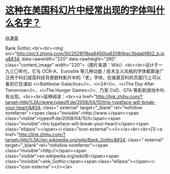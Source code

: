 
#  [这种在美国科幻片中经常出现的字体叫什么名字？](https://zhihu.com/questions/24248873)



[@涛吴](https://zhihu.com/people/e5fb0aab23f1ebca897594c74d178c79)

Bank Gothic.&lt;br&gt;&lt;br&gt;&lt;img src=&#34;http://pic3.zhimg.com/50/2528f18ea9450ba62080bec3bdabf802_b.jpg&#34; data-rawwidth=&#34;220&#34; data-rawheight=&#34;260&#34; class=&#34;content_image&#34; width=&#34;220&#34;&gt;（图片来源：Wiki）&lt;br&gt;&lt;br&gt;设计于一九三〇年代，它与 OCR-A、Eurostile 等几种功能 / 技术主义风格的字体都算是广泛用于科幻或高科技背景题材影片中的「老」字体。在维基百科的页面[1]上可以看到它在诸如 &lt;i&gt;Battlestar Galactica&lt;/i&gt;、&lt;i&gt;24&lt;/i&gt;、&lt;i&gt;The Day After Tomorrow&lt;/i&gt;、&lt;i&gt;The Hunger Games&lt;/i&gt;、乃至 CoD、GTA 等影剧游戏中均有出现。&lt;br&gt;&lt;br&gt;延伸阅读：&lt;br&gt;&lt;a href=&#34;http://link.zhihu.com/?target=http%3A//www.typeoff.de/2008/04/10/this-typeface-will-break-your-heart/&#34; class=&#34; external&#34; target=&#34;_blank&#34; rel=&#34;nofollow noreferrer&#34;&gt;&lt;span class=&#34;invisible&#34;&gt;http://www.&lt;/span&gt;&lt;span class=&#34;visible&#34;&gt;typeoff.de/2008/04/10/t&lt;/span&gt;&lt;span class=&#34;invisible&#34;&gt;his-typeface-will-break-your-heart/&lt;/span&gt;&lt;span class=&#34;ellipsis&#34;&gt;&lt;/span&gt;&lt;i class=&#34;icon-external&#34;&gt;&lt;/i&gt;&lt;/a&gt;&lt;br&gt;&lt;br&gt;[1] &lt;a href=&#34;http://link.zhihu.com/?target=http%3A//en.wikipedia.org/wiki/Bank_Gothic&#34; class=&#34; external&#34; target=&#34;_blank&#34; rel=&#34;nofollow noreferrer&#34;&gt;&lt;span class=&#34;invisible&#34;&gt;http://&lt;/span&gt;&lt;span class=&#34;visible&#34;&gt;en.wikipedia.org/wiki/B&lt;/span&gt;&lt;span class=&#34;invisible&#34;&gt;ank_Gothic&lt;/span&gt;&lt;span class=&#34;ellipsis&#34;&gt;&lt;/span&gt;&lt;i class=&#34;icon-external&#34;&gt;&lt;/i&gt;&lt;/a&gt;